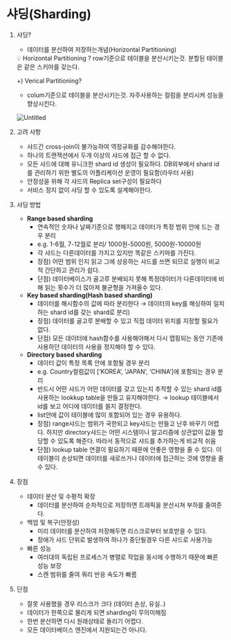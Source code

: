 # 샤딩(Sharding)

1. 샤딩? 
    - 데이터를 분산하여 저장하는개념(Horizontal Partitioning)
    
    <aside>
    💡 Horizontal Partitioning ? row기준으로 테이블을 분산시키는것.  분할된 테이블은 같은 스키마를 갖는다.
    
    </aside>
    
    +) Verical Partitioning?
    
    - colum기준으로 테이블을 분산시키는것. 자주사용하는 컬럼을 분리시켜 성능을 향상시킨다.
    
    ![Untitled](%E1%84%89%E1%85%A3%E1%84%83%E1%85%B5%E1%86%BC(Sharding)%204cadef76037f420094e13ea2e827fb5c/Untitled.png)
    

1. 고려 사항
    - 샤드간 cross-join이 불가능하여 역정규화를 감수해야한다.
    - 하나의 트랜잭션에서 두개 이상의 샤드에 접근 할 수 없다.
    - 모든 샤드에 대해 유니크한 shard id 생성이 필요하다. DB외부에서 shard id를 관리하기 위한 별도의 어플리케이션 운영이 필요함(라우터 사용)
    - 안정성을 위해 각 샤드의 Replica set구성이 필요하다
    - 서비스 정지 없이 샤딩 할 수 있도록 설계해야한다.

1. 샤딩 방법
    - **Range based sharding**
        - 연속적인 숫자나 날짜기준으로 행해지고 데이터가 특정 범위 안에 드는 경우 분리
        - e.g. 1-6월, 7-12월로 분리/ 1000원-5000원, 5000원-10000원
        - 각 샤드는 다른데이터를 가지고 있지만 똑같은 스키마를 가진다.
        - 장점) 어떤 범위 인지 읽고 그에 상응하는 샤드를 쓰면 되므로 실행이 비교적 간단하고 관리가 쉽다.
        - 단점) 데이터베이스가 골고루 분배되지 못해 특정데이터가 다른데이터에 비해 읽는 횟수가 더 많아져 불균형을 가져올수 있다.
    - **Key based sharding(Hash based sharding)**
        - 데이터를 해시함수의 값에 따라 분리한다 → 데이터의 key를 해싱하여 일치하는 shard id를 갖는 shard로 분리)
        - 장점) 데이터를 골고루 분배할 수 있고 직접 데이터 위치를 지정할 필요가 없다.
        - 단점) 모든 데이터에 hash함수를 사용해야해서 다시 맵핑되는 동안 기존에 사용하던 데이터의 사용을 정지해야 할 수 있다.
    - **Directory based sharding**
        - 데이터 값이 특정 목록 안에 포함될 경우 분리
        - e.g. Country컬럼값이 [‘KOREA’, ’JAPAN’, ‘CHINA’]에 포함되는 경우 분리
        - 반드시 어떤 샤드가 어떤 데이터를 갖고 있는지 추적할 수 있는 shard id를 사용하는 lookkup table을 만들고 유지해야한다. → lookup 테이블에서 id를 보고 어디에 데이터를 쓸지 결정한다.
        - list안에 값이 테이블에 많이 포함되어 있는 경우 유용하다.
        - 장점) range샤드는 범위가 국한되고 key샤드는 만들고 난후 바꾸기 어렵다. 하지만 directory샤드는 어떤 시스템이나 알고리즘에 상관없이 값을 할당할 수 있도록 해준다. 따라서 동적으로 샤드를 추가하는게 비교적 쉬움
        - 단점) lookup table 연결이 필요하기 때문에 안좋은 영향을 줄 수 있다. 이 테이블이 손상되면 데이터를 새로쓰거나 데이터에 접근하는 것에 영향을 줄 수 있다.
        
2. 장점
    - 데이터 분산 및 수평적 확장
        - 데이터를 분산하여 순차적으로 저장하면 트래픽을 분산시쳐 부하를 줄여준다.
    - 백업 및 복구(안정성)
        - 미리 데이터를 분산하여 저장해두면 리스크로부터 보호받을 수 있다.
        - 장애가 샤드 단위로 발생하여 하나가 중단될경우 다른 샤드로 사용가능
    - 빠른 성능
        - 여러대의 독립된 프로세스가 병렬로 작업을 동시에 수행하기 때문에 빠른 성능 보장
        - 스캔 범위를 줄여 쿼리 반응 속도가 빠름

1. 단점
    - 잘못 사용했을 경우 리스크가 크다 (데이터 손상, 유실..)
    - 데이터가 한쪽으로 몰리게 되면 sharding이 무의미해짐
    - 한번 분산하면 다시 원래상태로 돌리기 어렵다.
    - 모든 데이터베이스 엔진에서 지원되는건 아니다.